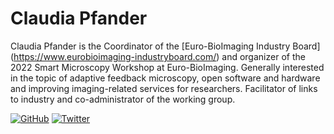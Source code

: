 # Claudia Pfander

Claudia Pfander is the Coordinator of the [Euro-BioImaging Industry Board] (https://www.eurobioimaging-industryboard.com/) and organizer of the 2022 Smart Microscopy Workshop at Euro-BioImaging. Generally interested in the topic of adaptive feedback microscopy, open software and hardware and improving imaging-related services for researchers. Facilitator of links to industry and co-administrator of the working group.

[![GitHub](https://badgen.net/badge/icon/github?icon=github&label)](https://github.com/ClaudiaPfander) [![Twitter](https://badgen.net/badge/icon/twitter?icon=twitter&label)](https://twitter.com/ebib_imaging)
